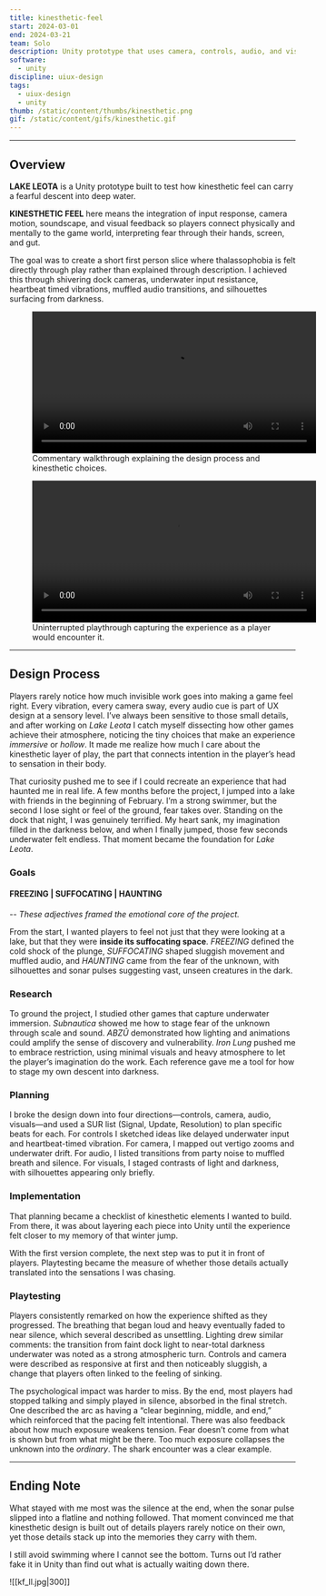 ```yaml
---
title: kinesthetic-feel
start: 2024-03-01
end: 2024-03-21
team: Solo
description: Unity prototype that uses camera, controls, audio, and visuals to turn a lake dive into a tense descent into thalassophobia.
software:
  - unity
discipline: uiux-design
tags:
  - uiux-design
  - unity
thumb: /static/content/thumbs/kinesthetic.png
gif: /static/content/gifs/kinesthetic.gif
---
```

---
## **Overview**

**LAKE LEOTA** is a Unity prototype built to test how kinesthetic feel can carry a fearful descent into deep water.

**KINESTHETIC FEEL** here means the integration of input response, camera motion, soundscape, and visual feedback so players connect physically and mentally to the game world, interpreting fear through their hands, screen, and gut.

The goal was to create a short first person slice where thalassophobia is felt directly through play rather than explained through description. I achieved this through shivering dock cameras, underwater input resistance, heartbeat timed vibrations, muffled audio transitions, and silhouettes surfacing from darkness.


<figure class="caption">
  <video src="LakeLeota_Commentary.mp4" width="500" controls></video>
  <figcaption>Commentary walkthrough explaining the design process and kinesthetic choices.</figcaption>
</figure>

<figure class="caption">
  <video src="LakeLeota_Playthrough.mp4" width="500" controls></video>
  <figcaption>Uninterrupted playthrough capturing the experience as a player would encounter it.</figcaption>
</figure>


---
## **Design Process**

Players rarely notice how much invisible work goes into making a game feel right. Every vibration, every camera sway, every audio cue is part of UX design at a sensory level. I’ve always been sensitive to those small details, and after working on _Lake Leota_ I catch myself dissecting how other games achieve their atmosphere, noticing the tiny choices that make an experience *immersive* or *hollow*. It made me realize how much I care about the kinesthetic layer of play, the part that connects intention in the player’s head to sensation in their body.

That curiosity pushed me to see if I could recreate an experience that had haunted me in real life. A few months before the project, I jumped into a lake with friends in the beginning of February. I’m a strong swimmer, but the second I lose sight or feel of the ground, fear takes over. Standing on the dock that night, I was genuinely terrified. My heart sank, my imagination filled in the darkness below, and when I finally jumped, those few seconds underwater felt endless. That moment became the foundation for _Lake Leota_.

### Goals

#### **FREEZING | SUFFOCATING | HAUNTING** 
-- *These adjectives framed the emotional core of the project.*

From the start, I wanted players to feel not just that they were looking at a lake, but that they were **inside its suffocating space**. _FREEZING_ defined the cold shock of the plunge, _SUFFOCATING_ shaped sluggish movement and muffled audio, and _HAUNTING_ came from the fear of the unknown, with silhouettes and sonar pulses suggesting vast, unseen creatures in the dark.

### Research

To ground the project, I studied other games that capture underwater immersion. _Subnautica_ showed me how to stage fear of the unknown through scale and sound. _ABZÛ_ demonstrated how lighting and animations could amplify the sense of discovery and vulnerability. _Iron Lung_ pushed me to embrace restriction, using minimal visuals and heavy atmosphere to let the player’s imagination do the work. Each reference gave me a tool for how to stage my own descent into darkness.

### Planning

I broke the design down into four directions—controls, camera, audio, visuals—and used a SUR list (Signal, Update, Resolution) to plan specific beats for each. For controls I sketched ideas like delayed underwater input and heartbeat-timed vibration. For camera, I mapped out vertigo zooms and underwater drift. For audio, I listed transitions from party noise to muffled breath and silence. For visuals, I staged contrasts of light and darkness, with silhouettes appearing only briefly.

### Implementation

That planning became a checklist of kinesthetic elements I wanted to build. From there, it was about layering each piece into Unity until the experience felt closer to my memory of that winter jump.

With the first version complete, the next step was to put it in front of players. Playtesting became the measure of whether those details actually translated into the sensations I was chasing.

### Playtesting

Players consistently remarked on how the experience shifted as they progressed. The breathing that began loud and heavy eventually faded to near silence, which several described as unsettling. Lighting drew similar comments: the transition from faint dock light to near-total darkness underwater was noted as a strong atmospheric turn. Controls and camera were described as responsive at first and then noticeably sluggish, a change that players often linked to the feeling of sinking.

The psychological impact was harder to miss. By the end, most players had stopped talking and simply played in silence, absorbed in the final stretch. One described the arc as having a “clear beginning, middle, and end,” which reinforced that the pacing felt intentional. There was also feedback about how much exposure weakens tension. Fear doesn’t come from what is shown but from what might be there. Too much exposure collapses the unknown into the *ordinary*. The shark encounter was a clear example.

---
## **Ending Note**

What stayed with me most was the silence at the end, when the sonar pulse slipped into a flatline and nothing followed. That moment convinced me that kinesthetic design is built out of details players rarely notice on their own, yet those details stack up into the memories they carry with them.

I still avoid swimming where I cannot see the bottom. Turns out I’d rather fake it in Unity than find out what is actually waiting down there.

![[kf_ll.jpg|300]]